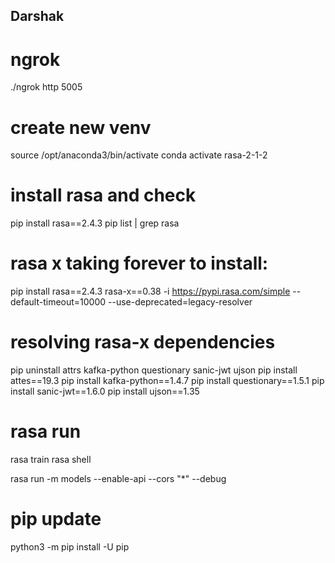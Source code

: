 ## Darshak

# ngrok
./ngrok http 5005

# create new venv
source /opt/anaconda3/bin/activate
conda activate rasa-2-1-2

# install rasa and check
pip install rasa==2.4.3
pip list | grep rasa

# rasa x taking forever to install:
pip install rasa==2.4.3 rasa-x==0.38 -i https://pypi.rasa.com/simple --default-timeout=10000 --use-deprecated=legacy-resolver


# resolving rasa-x dependencies
pip uninstall attrs kafka-python questionary sanic-jwt ujson
pip install attes==19.3
pip install kafka-python==1.4.7 
pip install questionary==1.5.1 
pip install sanic-jwt==1.6.0 
pip install ujson==1.35

# rasa run
rasa train
rasa shell

rasa run -m models --enable-api --cors "*" --debug

# pip update
python3 -m pip install -U pip

